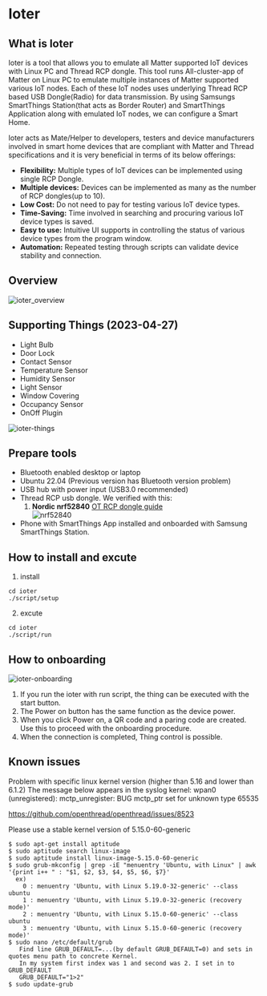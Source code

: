 # Ioter
## What is Ioter
Ioter is a tool that allows you to emulate all Matter supported IoT devices with Linux PC and Thread RCP dongle. This tool runs All-cluster-app of Matter on Linux PC to emulate multiple instances of Matter supported various IoT nodes. Each of these IoT nodes uses underlying Thread RCP based USB Dongle(Radio) for data transmission. By using Samsungs SmartThings Station(that acts as Border Router) and SmartThings Application along with emulated IoT nodes, we can configure a Smart Home.

Ioter acts as Mate/Helper to developers, testers and device manufacturers involved in smart home devices that are compliant with Matter and Thread specifications and it is very beneficial in terms of its below offerings: 

- **Flexibility:** Multiple types of IoT devices can be implemented using single RCP Dongle.
- **Multiple devices:** Devices can be implemented as many as the number of RCP dongles(up to 10).
- **Low Cost:** Do not need to pay for testing various IoT device types.
- **Time-Saving:** Time involved in searching and procuring various IoT device types is saved.
- **Easy to use:** Intuitive UI supports in controlling the status of various device types from the program window.
- **Automation:** Repeated testing through scripts can validate device stability and connection.

## Overview
![ioter_overview](https://user-images.githubusercontent.com/131251075/234764651-0662208c-3cc6-40b3-9999-9beab3db718a.JPG)

## Supporting Things (2023-04-27)

- Light Bulb
- Door Lock
- Contact Sensor
- Temperature Sensor
- Humidity Sensor
- Light Sensor
- Window Covering
- Occupancy Sensor
- OnOff Plugin

![ioter-things](https://user-images.githubusercontent.com/131251075/234766757-ec8cb1e9-4d6a-439e-bf78-cec875855e01.PNG)

## Prepare tools
- Bluetooth enabled desktop or laptop
- Ubuntu 22.04 (Previous version has Bluetooth version problem)
- USB hub with power input (USB3.0 recommended)
- Thread RCP usb dongle. We verified with this:
    1. **Nordic nrf52840** [OT RCP dongle guide](https://github.com/project-chip/connectedhomeip/blob/master/docs/guides/openthread_rcp_nrf_dongle.md)   
    ![nrf52840](https://github.com/Samsung/ioter/assets/131251075/0eb85c39-efc9-4946-a374-f663c0912f7d)
- Phone with SmartThings App installed and onboarded with Samsung SmartThings Station.

## How to install and excute
1. install
```
cd ioter
./script/setup
```
2. excute
```
cd ioter
./script/run
```

## How to onboarding
![ioter-onboarding](https://user-images.githubusercontent.com/131251075/234769085-ce688b94-3185-40bb-91fe-a300ae11635f.PNG)
1. If you run the ioter with run script, the thing can be executed with the start button.
2. The Power on button has the same function as the device power.
3. When you click Power on, a QR code and a paring code are created. Use this to proceed with the onboarding procedure.
4. When the connection is completed, Thing control is possible.

## Known issues
Problem with specific linux kernel version (higher than 5.16 and lower than 6.1.2)
The message below appears in the syslog
kernel: wpan0 (unregistered): mctp_unregister: BUG mctp_ptr set for unknown type 65535

https://github.com/openthread/openthread/issues/8523

Please use a stable kernel version of 5.15.0-60-generic

```
$ sudo apt-get install aptitude
$ sudo aptitude search linux-image
$ sudo aptitude install linux-image-5.15.0-60-generic
$ sudo grub-mkconfig | grep -iE "menuentry 'Ubuntu, with Linux" | awk '{print i++ " : "$1, $2, $3, $4, $5, $6, $7}'
  ex)
    0 : menuentry 'Ubuntu, with Linux 5.19.0-32-generic' --class ubuntu
    1 : menuentry 'Ubuntu, with Linux 5.19.0-32-generic (recovery mode)'
    2 : menuentry 'Ubuntu, with Linux 5.15.0-60-generic' --class ubuntu
    3 : menuentry 'Ubuntu, with Linux 5.15.0-60-generic (recovery mode)'
$ sudo nano /etc/default/grub
   Find line GRUB_DEFAULT=...(by default GRUB_DEFAULT=0) and sets in quotes menu path to concrete Kernel. 
   In my system first index was 1 and second was 2. I set in to GRUB_DEFAULT
   GRUB_DEFAULT="1>2"
$ sudo update-grub
```
